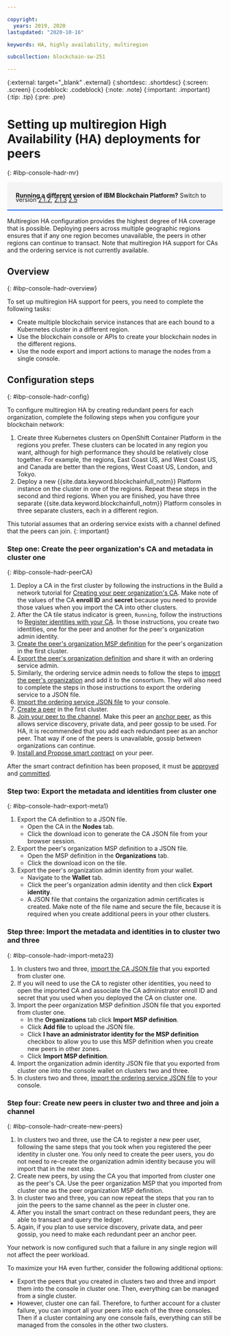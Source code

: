 ```yaml
---

copyright:
  years: 2019, 2020
lastupdated: "2020-10-16"

keywords: HA, highly availability, multiregion

subcollection: blockchain-sw-251

---
```


{:external: target="_blank" .external}
{:shortdesc: .shortdesc}
{:screen: .screen}
{:codeblock: .codeblock}
{:note: .note}
{:important: .important}
{:tip: .tip}
{:pre: .pre}


# Setting up multiregion High Availability (HA) deployments for peers
{: #ibp-console-hadr-mr}

<div style="background-color: #f4f4f4; padding-left: 20px; border-bottom: 2px solid #0f62fe; padding-top: 12px; padding-bottom: 4px; margin-bottom: 16px;">
  <p style="line-height: 10px;">
    <strong>Running a different version of IBM Blockchain Platform?</strong> Switch to version
    <a href="/docs/blockchain-sw?topic=blockchain-sw-ibp-console-hadr-mr">2.1.2</a>,
    <a href="/docs/blockchain-sw-213?topic=blockchain-sw-213-ibp-console-hadr-mr">2.1.3</a>
    <a href="/docs/blockchain-sw-25?topic=blockchain-sw-25-ibp-console-hadr-mr">2.5</a>
    </p>
</div>


Multiregion HA configuration provides the highest degree of HA coverage that is possible. Deploying peers across multiple geographic regions ensures that if any one region becomes unavailable, the peers in other regions can continue to transact. Note that multiregion HA support for CAs and the ordering service is not currently available.

## Overview
{: #ibp-console-hadr-overview}

To set up multiregion HA support for peers, you need to complete the following tasks:
- Create multiple blockchain service instances that are each bound to a Kubernetes cluster in a different region.
- Use the blockchain console or APIs to create your blockchain nodes in the different regions.
- Use the node export and import actions to manage the nodes from a single console.

## Configuration steps
{: #ibp-console-hadr-config}

To configure multiregion HA by creating redundant peers for each organization, complete the following steps when you configure your blockchain network:

1. Create three Kubernetes clusters   on OpenShift Container Platform in the regions you prefer. These clusters can be located in any region you want, although for high performance they should be relatively close together. For example, the regions, East Coast US, and West Coast US, and Canada are better than the regions, West Coast US, London, and Tokyo.
2. Deploy a new {{site.data.keyword.blockchainfull_notm}} Platform instance on the cluster in one of the regions.   Repeat these steps in the second and third regions. When you are finished, you have three separate {{site.data.keyword.blockchainfull_notm}} Platform consoles in three separate clusters, each in a different region.

This tutorial assumes that an ordering service exists with a channel defined that the peers can join.
{: important}

### Step one: Create the peer organization's CA and metadata in cluster one
{: #ibp-console-hadr-peerCA}

1. Deploy a CA in the first cluster by following the instructions in the Build a network tutorial for [Creating your peer organization's CA](/docs/blockchain-sw-251?topic=blockchain-sw-251-ibp-console-build-network#ibp-console-build-network-create-CA-org1CA). Make note of the values of the CA **enroll ID** and **secret** because you need to provide those values when you import the CA into other clusters.
2. After the CA tile status indicator is green, `Running`, follow the instructions to [Register identities with your CA](/docs/blockchain-sw-251?topic=blockchain-sw-251-ibp-console-build-network#ibp-console-build-network-use-CA-org1). In those instructions, you create two identities, one for the peer and another for the peer's organization admin identity.
3. [Create the peer's organization MSP definition](/docs/blockchain-sw-251?topic=blockchain-sw-251-ibp-console-build-network#ibp-console-build-network-create-peers-org1) for the peer's organization in the first cluster.
4. [Export the peer's organization definition](/docs/blockchain-sw-251?topic=blockchain-sw-251-ibp-console-join-network#ibp-console-join-network-add-org2-remote) and share it with an ordering service admin.
5. Similarly, the ordering service admin needs to follow the steps to [import the peer's organization](/docs/blockchain-sw-251?topic=blockchain-sw-251-ibp-console-join-network#ibp-console-join-network-import-remote-msp) and add it to the consortium. They will also need to complete the steps in those instructions to export the ordering service to a JSON file.
6. [Import the ordering service JSON file](/docs/blockchain-sw-251?topic=blockchain-sw-251-ibp-console-join-network#ibp-console-join-network-import-remote-orderer) to your console.
7. [Create a peer](/docs/blockchain-sw-251?topic=blockchain-sw-251-ibp-console-build-network#ibp-console-build-network-peer-create) in the first cluster.
8. [Join your peer to the channel](/docs/blockchain-sw-251?topic=blockchain-sw-251-ibp-console-join-network#ibp-console-join-network-join-peer-org2). Make this peer an [anchor peer](/docs/blockchain-sw-251?topic=blockchain-sw-251-ibp-console-govern#ibp-console-govern-channels-anchor-peers), as this allows service discovery, private data, and peer gossip to be used. For HA, it is recommended that you add each redundant peer as an anchor peer. That way if one of the peers is unavailable, gossip between organizations can continue.
5. [Install and Propose smart contract](/docs/blockchain-sw-251?topic=blockchain-sw-251-ibp-console-smart-contracts-v2#ibp-console-smart-contracts-v2-install-propose) on your peer.

After the smart contract definition has been proposed, it must be [approved](/docs/blockchain-sw-251?topic=blockchain-sw-251-ibp-console-smart-contracts-v2#ibp-console-smart-contracts-v2-approve) and [committed](/docs/blockchain-sw-251?topic=blockchain-sw-251-ibp-console-smart-contracts-v2#ibp-console-smart-contracts-v2-commit).

### Step two: Export the metadata and identities from cluster one
{: #ibp-console-hadr-export-meta1}

1. Export the CA definition to a JSON file.
   - Open the CA in the **Nodes** tab.
   - Click the download icon to generate the CA JSON file from your browser session.
2. Export the peer's organization MSP definition to a JSON file.
   - Open the MSP definition in the **Organizations** tab.
   - Click the download icon on the tile.
3. Export the peer's organization admin identity from your wallet.
   - Navigate to the **Wallet** tab.
   - Click the peer's organization admin identity and then click **Export identity**.
   - A JSON file that contains the organization admin certificates is created. Make note of the file name and secure the file, because it is required when you create additional peers in your other clusters.

### Step three: Import the metadata and identities in to cluster two and three
{: #ibp-console-hadr-import-meta23}

1. In clusters two and three, [import the CA JSON file](/docs/blockchain-sw-251?topic=blockchain-sw-251-ibp-console-import-nodes#ibp-console-import-ca) that you exported from cluster one.  
2. If you will need to use the CA to register other identities, you need to open the imported CA and associate the CA administrator enroll ID and secret that you used when you deployed the CA on cluster one.
3. Import the peer organization MSP definition JSON file that you exported from cluster one.
   - In the **Organizations** tab click **Import MSP definition**.
   - Click **Add file** to upload the JSON file.
   - Click **I have an administrator identity for the MSP definition** checkbox to allow you to use this MSP definition when you create new peers in other zones.
   - Click **Import MSP definition**.
4. Import the organization admin identity JSON file that you exported from cluster one into the console wallet on clusters two and three.
5. In clusters two and three, [import the ordering service JSON file](/docs/blockchain-sw-251?topic=blockchain-sw-251-ibp-console-join-network#ibp-console-join-network-import-remote-orderer) to your console.

### Step four: Create new peers in cluster two and three and join a channel
{: #ibp-console-hadr-create-new-peers}

1. In clusters two and three, use the CA to register a new peer user, following the same steps that you took when you registered the peer identity in cluster one. You only need to create the peer users, you do not need to re-create the organization admin identity because you will import that in the next step.
2. Create new peers, by using the CA you that imported from cluster one as the peer's CA. Use the peer organization MSP that you imported from cluster one as the peer organization MSP definition.
3. In cluster two and three, you can now repeat the steps that you ran to join the peers to the same channel as the peer in cluster one. 
4. After you install the smart contract on these redundant peers, they are able to transact and query the ledger.
5. Again, if you plan to use service discovery, private data, and peer gossip, you need to make each redundant peer an anchor peer.  

Your network is now configured such that a failure in any single region will not affect the peer workload.  

To maximize your HA even further, consider the following additional options:
- Export the peers that you created in clusters two and three and import them into the console in cluster one. Then, everything can be managed from a single cluster.
- However, cluster one can fail. Therefore, to further account for a cluster failure, you can import all your peers into each of the three consoles. Then if a cluster containing any one console fails, everything can still be managed from the consoles in the other two clusters.

